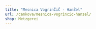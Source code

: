 ```yaml
---
title: "Mesnica VogrinČiČ - HanŽel"
url: /cankova/mesnica-vogrincic-hanzel/
shop: Metzgerei
---
```

